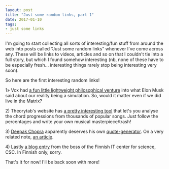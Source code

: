 ```yaml
---
layout: post
title: "Just some random links, part 1"
date: 2017-01-10
tags:
- just some links
---
```


<p>I'm going to start collecting all sorts of interesting/fun stuff from around the web into posts called "Just some random links" whenever I've come across any. These will be links to videos, articles and so on that I couldn't tie into a full story, but which I found somehow interesting (nb, none of these have to be especially fresh... interesting things rarely stop being interesting very soon).</p>

<p>So here are the first interesting random links!</p>

<div class="numbering"><p>1» Vox had <a href="http://www.vox.com/2016/6/3/11837888/simulation-problem">a fun little lightweight philosophical venture</a> into what Elon Musk said about our reality being a simulation. So, would it matter even if we did live in the Matrix?</p></div>

<p>2) Theorytab's website has <a href="http://www.hooktheory.com/trends" target="_blank">a pretty interesting tool</a> that let's you analyse the chord progressions from thousands of popular songs. Just follow the percentages and write your own musical masterpiece/trash!
</p>

<p>3) <a href="http://rationalwiki.org/wiki/Deepak_Chopra">Deepak Chopra</a> apparently deserves his own <a href="http://www.wisdomofchopra.com/">quote-generator</a>. On a very related note, <a href="http://journal.sjdm.org/15/15923a/jdm15923a.pdf">an article</a>.

<p>4) Lastly <a href="https://csc.fi/web/blog/post/-/blogs/ymmarrys-syntyy-kadet-syvalla-datassa">a blog entry</a> from the boss of the Finnish IT center for science, CSC. In Finnish only, sorry.

That's it for now! I'll be back soon with more!
